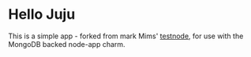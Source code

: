 # Hello Juju

This is a simple app - forked from mark Mims' [testnode](https://github.com/mmm/testnode), for use with the MongoDB backed node-app charm.

